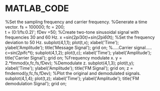# MATLAB_CODE
%Set the sampling frequency and carrier frequency. 
%Generate a time vector.
fs = 100000; 
fc = 200;  
t = (0:1/fs:0.2)';
fDev =50;
%Create two-tone sinusoidal signal with frequencies 30 and 60 Hz.
x =sin(2*pi*30*t)+sin(2*pi*60*t);
%Set the frequency deviation to 50 Hz.
subplot(4,1,1);
plot(t,x);
xlabel('Time');
ylabel('Amplitude');
title('Message Signal');
grid on;
%.....Carrier signal.....
c=sin(2*pi*fc*t);
subplot(4,1,2);
plot(t,c);
xlabel('Time');
ylabel('Amplitude');
title('Carrier Signal');
grid on;
%Frequency modulate x.
y = 2.*fmmod(x,fc,fs,fDev);
%Demodulate z.
subplot(4,1,3);
plot(t,y);
xlabel('Time');
ylabel('Amplitude');
title('FM Signal');
grid on;
z = fmdemod(y,fc,fs,fDev);
%Plot the original and demodulated signals.
subplot(4,1,4);
plot(t,z);
xlabel('Time');
ylabel('Amplitude');
title('FM demodulation Signal');
grid on;

